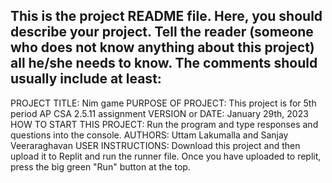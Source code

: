 This is the project README file. Here, you should describe your project.
Tell the reader (someone who does not know anything about this project)
all he/she needs to know. The comments should usually include at least:
------------------------------------------------------------------------

PROJECT TITLE: Nim game
PURPOSE OF PROJECT: This project is for 5th period AP CSA 2.5.11 assignment
VERSION or DATE: January 29th, 2023
HOW TO START THIS PROJECT: Run the program and type responses and questions into the console.
AUTHORS: Uttam Lakumalla and Sanjay Veeraraghavan
USER INSTRUCTIONS: Download this project and then upload it to Replit and run the runner file. Once you have uploaded to replit, press the big green "Run" button at the top. 
